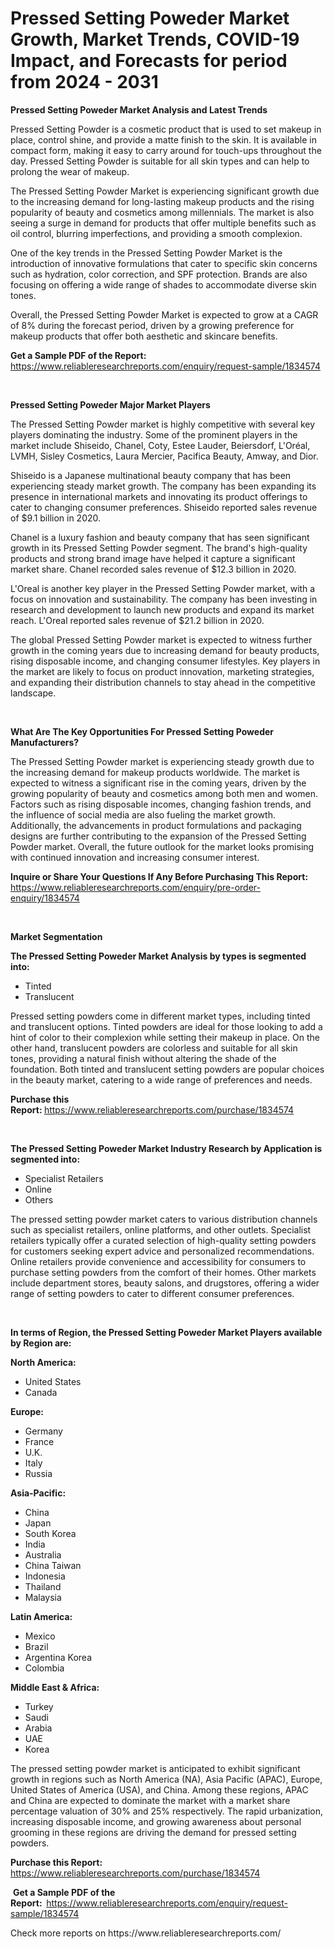 <p><h1>Pressed Setting Poweder Market Growth, Market Trends, COVID-19 Impact, and Forecasts for period from 2024 - 2031</h1></p><p><strong>Pressed Setting Poweder Market Analysis and Latest Trends</strong></p>
<p><p>Pressed Setting Powder is a cosmetic product that is used to set makeup in place, control shine, and provide a matte finish to the skin. It is available in compact form, making it easy to carry around for touch-ups throughout the day. Pressed Setting Powder is suitable for all skin types and can help to prolong the wear of makeup.</p><p>The Pressed Setting Powder Market is experiencing significant growth due to the increasing demand for long-lasting makeup products and the rising popularity of beauty and cosmetics among millennials. The market is also seeing a surge in demand for products that offer multiple benefits such as oil control, blurring imperfections, and providing a smooth complexion.</p><p>One of the key trends in the Pressed Setting Powder Market is the introduction of innovative formulations that cater to specific skin concerns such as hydration, color correction, and SPF protection. Brands are also focusing on offering a wide range of shades to accommodate diverse skin tones.</p><p>Overall, the Pressed Setting Powder Market is expected to grow at a CAGR of 8% during the forecast period, driven by a growing preference for makeup products that offer both aesthetic and skincare benefits.</p></p>
<p><strong>Get a Sample PDF of the Report:&nbsp;</strong> <a href="https://www.reliableresearchreports.com/enquiry/request-sample/1834574">https://www.reliableresearchreports.com/enquiry/request-sample/1834574</a></p>
<p>&nbsp;</p>
<p><strong>Pressed Setting Poweder Major Market Players</strong></p>
<p><p>The Pressed Setting Powder market is highly competitive with several key players dominating the industry. Some of the prominent players in the market include Shiseido, Chanel, Coty, Estee Lauder, Beiersdorf, L'Oréal, LVMH, Sisley Cosmetics, Laura Mercier, Pacifica Beauty, Amway, and Dior.</p><p>Shiseido is a Japanese multinational beauty company that has been experiencing steady market growth. The company has been expanding its presence in international markets and innovating its product offerings to cater to changing consumer preferences. Shiseido reported sales revenue of $9.1 billion in 2020.</p><p>Chanel is a luxury fashion and beauty company that has seen significant growth in its Pressed Setting Powder segment. The brand's high-quality products and strong brand image have helped it capture a significant market share. Chanel recorded sales revenue of $12.3 billion in 2020.</p><p>L'Oreal is another key player in the Pressed Setting Powder market, with a focus on innovation and sustainability. The company has been investing in research and development to launch new products and expand its market reach. L'Oreal reported sales revenue of $21.2 billion in 2020.</p><p>The global Pressed Setting Powder market is expected to witness further growth in the coming years due to increasing demand for beauty products, rising disposable income, and changing consumer lifestyles. Key players in the market are likely to focus on product innovation, marketing strategies, and expanding their distribution channels to stay ahead in the competitive landscape.</p></p>
<p>&nbsp;</p>
<p><strong>What Are The Key Opportunities For Pressed Setting Poweder Manufacturers?</strong></p>
<p><p>The Pressed Setting Powder market is experiencing steady growth due to the increasing demand for makeup products worldwide. The market is expected to witness a significant rise in the coming years, driven by the growing popularity of beauty and cosmetics among both men and women. Factors such as rising disposable incomes, changing fashion trends, and the influence of social media are also fueling the market growth. Additionally, the advancements in product formulations and packaging designs are further contributing to the expansion of the Pressed Setting Powder market. Overall, the future outlook for the market looks promising with continued innovation and increasing consumer interest.</p></p>
<p><strong>Inquire or Share Your Questions If Any Before Purchasing This Report:</strong> <a href="https://www.reliableresearchreports.com/enquiry/pre-order-enquiry/1834574">https://www.reliableresearchreports.com/enquiry/pre-order-enquiry/1834574</a></p>
<p>&nbsp;</p>
<p><strong>Market Segmentation</strong></p>
<p><strong>The Pressed Setting Poweder Market Analysis by types is segmented into:</strong></p>
<p><ul><li>Tinted</li><li>Translucent</li></ul></p>
<p><p>Pressed setting powders come in different market types, including tinted and translucent options. Tinted powders are ideal for those looking to add a hint of color to their complexion while setting their makeup in place. On the other hand, translucent powders are colorless and suitable for all skin tones, providing a natural finish without altering the shade of the foundation. Both tinted and translucent setting powders are popular choices in the beauty market, catering to a wide range of preferences and needs.</p></p>
<p><strong>Purchase this Report:&nbsp;</strong><a href="https://www.reliableresearchreports.com/purchase/1834574">https://www.reliableresearchreports.com/purchase/1834574</a></p>
<p>&nbsp;</p>
<p><strong>The Pressed Setting Poweder Market Industry Research by Application is segmented into:</strong></p>
<p><ul><li>Specialist Retailers</li><li>Online</li><li>Others</li></ul></p>
<p><p>The pressed setting powder market caters to various distribution channels such as specialist retailers, online platforms, and other outlets. Specialist retailers typically offer a curated selection of high-quality setting powders for customers seeking expert advice and personalized recommendations. Online retailers provide convenience and accessibility for consumers to purchase setting powders from the comfort of their homes. Other markets include department stores, beauty salons, and drugstores, offering a wider range of setting powders to cater to different consumer preferences.</p></p>
<p>&nbsp;</p>
<p><strong>In terms of Region, the Pressed Setting Poweder Market Players available by Region are:</strong></p>
<p>
    <p> <strong> North America: </strong>
        <ul>
            <li>United States</li>
            <li>Canada</li>
        </ul>
        </p> 
    <p> <strong> Europe: </strong>
        <ul>
            <li>Germany</li>
            <li>France</li>
            <li>U.K.</li>
            <li>Italy</li>
            <li>Russia</li>
        </ul>
        </p> 
    <p> <strong> Asia-Pacific: </strong>
        <ul>
            <li>China</li>
            <li>Japan</li>
            <li>South Korea</li>
            <li>India</li>
            <li>Australia</li>
            <li>China Taiwan</li>
            <li>Indonesia</li>
            <li>Thailand</li>
            <li>Malaysia</li>
        </ul>
        </p> 
    <p> <strong> Latin America: </strong>
        <ul>
            <li>Mexico</li>
            <li>Brazil</li>
            <li>Argentina Korea</li>
            <li>Colombia</li>
        </ul>
        </p> 
    <p> <strong> Middle East & Africa: </strong>
        <ul>
            <li>Turkey</li>
            <li>Saudi</li>
            <li>Arabia</li>
            <li>UAE</li>
            <li>Korea</li>
        </ul>
    </p>
    </p>
<p><p>The pressed setting powder market is anticipated to exhibit significant growth in regions such as North America (NA), Asia Pacific (APAC), Europe, United States of America (USA), and China. Among these regions, APAC and China are expected to dominate the market with a market share percentage valuation of 30% and 25% respectively. The rapid urbanization, increasing disposable income, and growing awareness about personal grooming in these regions are driving the demand for pressed setting powders.</p></p>
<p><strong>Purchase this Report: </strong><a href="https://www.reliableresearchreports.com/purchase/1834574">https://www.reliableresearchreports.com/purchase/1834574</a></p>
<p>&nbsp;<strong>Get a Sample PDF of the Report:&nbsp;&nbsp;</strong><a href="https://www.reliableresearchreports.com/enquiry/request-sample/1834574">https://www.reliableresearchreports.com/enquiry/request-sample/1834574</a></p>
<p><strong></strong></p>
<p>Check more reports on https://www.reliableresearchreports.com/</p>